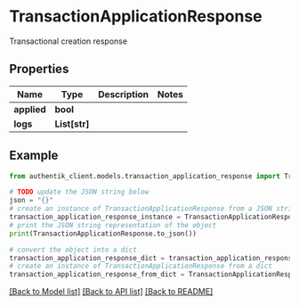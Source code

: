 # TransactionApplicationResponse

Transactional creation response

## Properties

Name | Type | Description | Notes
------------ | ------------- | ------------- | -------------
**applied** | **bool** |  | 
**logs** | **List[str]** |  | 

## Example

```python
from authentik_client.models.transaction_application_response import TransactionApplicationResponse

# TODO update the JSON string below
json = "{}"
# create an instance of TransactionApplicationResponse from a JSON string
transaction_application_response_instance = TransactionApplicationResponse.from_json(json)
# print the JSON string representation of the object
print(TransactionApplicationResponse.to_json())

# convert the object into a dict
transaction_application_response_dict = transaction_application_response_instance.to_dict()
# create an instance of TransactionApplicationResponse from a dict
transaction_application_response_from_dict = TransactionApplicationResponse.from_dict(transaction_application_response_dict)
```
[[Back to Model list]](../README.md#documentation-for-models) [[Back to API list]](../README.md#documentation-for-api-endpoints) [[Back to README]](../README.md)


